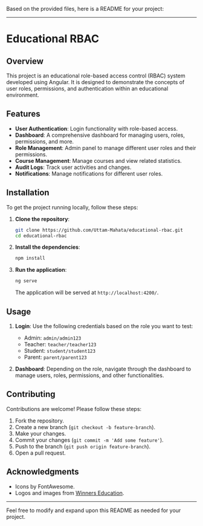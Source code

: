 Based on the provided files, here is a README for your project:

---

# Educational RBAC

## Overview

This project is an educational role-based access control (RBAC) system developed using Angular. It is designed to demonstrate the concepts of user roles, permissions, and authentication within an educational environment.

## Features

- **User Authentication**: Login functionality with role-based access.
- **Dashboard**: A comprehensive dashboard for managing users, roles, permissions, and more.
- **Role Management**: Admin panel to manage different user roles and their permissions.
- **Course Management**: Manage courses and view related statistics.
- **Audit Logs**: Track user activities and changes.
- **Notifications**: Manage notifications for different user roles.

## Installation

To get the project running locally, follow these steps:

1. **Clone the repository**:
   ```bash
   git clone https://github.com/Uttam-Mahata/educational-rbac.git
   cd educational-rbac
   ```

2. **Install the dependencies**:
   ```bash
   npm install
   ```

3. **Run the application**:
   ```bash
   ng serve
   ```
   The application will be served at `http://localhost:4200/`.

## Usage

1. **Login**: Use the following credentials based on the role you want to test:
   - Admin: `admin/admin123`
   - Teacher: `teacher/teacher123`
   - Student: `student/student123`
   - Parent: `parent/parent123`

2. **Dashboard**: Depending on the role, navigate through the dashboard to manage users, roles, permissions, and other functionalities.

## Contributing

Contributions are welcome! Please follow these steps:

1. Fork the repository.
2. Create a new branch (`git checkout -b feature-branch`).
3. Make your changes.
4. Commit your changes (`git commit -m 'Add some feature'`).
5. Push to the branch (`git push origin feature-branch`).
6. Open a pull request.



## Acknowledgments

- Icons by FontAwesome.
- Logos and images from [Winners Education](https://winnerseducation.org/).

---

Feel free to modify and expand upon this README as needed for your project.

